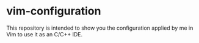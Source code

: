 # vim-configuration
This repository is intended to show you the configuration applied by me in Vim to use it as an C/C++ IDE.
